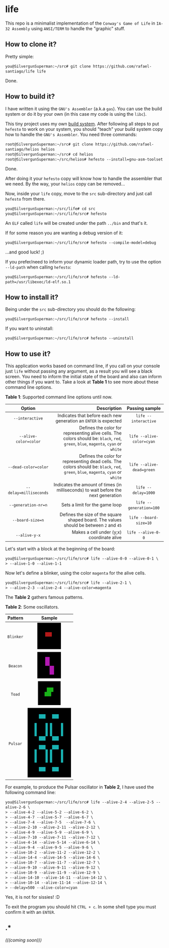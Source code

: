 # life

This repo is a minimalist implementation of the ``Conway's Game of Life`` in ``IA-32 Assembly`` using
``ANSI/TERM`` to handle the "graphic" stuff.

## How to clone it?

Pretty simple:

```
you@SilvergunSuperman:~/src# git clone https://github.com/rafael-santiago/life life
```

Done.

## How to build it?

I have written it using the ``GNU's Assembler`` (a.k.a ``gas``). You can use the build system or do it
by your own (in this case my code is using the ``libc``).

This tiny project uses my own [build system](https://github.com/rafael-santiago/hefesto). After following
all steps to put ``hefesto`` to work on your system, you should "teach" your build system copy how to handle the
``GNU's Assembler``. You need three commands:

```
root@SilvergunSuperman:~/src# git clone https://github.com/rafael-santiago/helios helios
root@SilvergunSuperman:~/src# cd helios
root@SilvergunSuperman:~/src/helios# hefesto --install=gnu-asm-toolset
```

Done.

After doing it your ``hefesto`` copy will know how to handle the assembler that we need. By the way, your
``helios`` copy can be removed...

Now, inside your ``life`` copy, move to the ``src`` sub-directory and just call ``hefesto`` from there.

```
you@SilvergunSuperman:~/src/life# cd src
you@SilvergunSuperman:~/src/life/src# hefesto
```

An ``ELF`` called ``life`` will be created under the path ``../bin`` and that's it.

If for some reason you are wanting a debug version of it:

```
you@SilvergunSuperman:~/src/life/src# hefesto --compile-model=debug
```

...and good luck! ;)

If you prefer/need to inform your dynamic loader path, try to use the option ``--ld-path`` when calling ``hefesto``:

```
you@SilvergunSuperman:~/src/life/src# hefesto --ld-path=/usr/libexec/ld-elf.so.1
```

## How to install it?

Being under the ``src`` sub-directory you should do the following:

```
you@SilvergunSuperman:~/src/life/src# hefesto --install
```

If you want to uninstall:

```
you@SilvergunSuperman:~/src/life/src# hefesto --uninstall
```

## How to use it?

This application works based on command line, if you call on your console just ``life`` without passing any argument, as a result
you will see a black screen. You need to inform the initial state of the board and also can inform other things if you want to. Take a look
at **Table 1** to see more about these command line options.

**Table 1**: Supported command line options until now.

|**Option**| **Description** | **Passing sample** |
|:--------:|----------------:|:----------:|
|``--interactive``          | Indicates that before each new generation an ``ENTER`` is expected | ``life --interactive`` |
|``--alive-color=color``  | Defines the color for representing alive cells. The colors should  be: ``black``, ``red``, ``green``, ``blue``, ``magenta``, ``cyan`` or ``white`` | ``life --alive-color=cyan`` |
|``--dead-color=color``   | Defines the color for representing dead cells. The colors should be: ``black``, ``red``, ``green``, ``blue``, ``magenta``, ``cyan`` or ``white`` | ``life --alive-dead=green`` |
|``--delay=milliseconds`` | Indicates the amount of times (in milliseconds) to wait before the next generation | ``life --delay=1000`` |
|``--generation-nr=n``      | Sets a limit for the game loop | ``life --generation=100`` |
|``--board-size=n``         | Defines the size of the square shaped board. The values should be between ``2`` and ``45`` | ``life --board-size=10`` |
|``--alive-y-x``        | Makes a cell under (y;x) coordinate alive | ``life --alive-0-0`` |

Let's start with a block at the beginning of the board:

```
you@SilvergunSuperman:~/src/life/src# life --alive-0-0 --alive-0-1 \
> --alive-1-0 --alive-1-1
```

Now let's define a blinker, using the color ``magenta`` for the alive cells.


```
you@SilvergunSuperman:~/src/life/src# life --alive-2-1 \
> --alive-2-3 --alive-2-4 --alive-color=magenta
```

The **Table 2** gathers famous patterns.

**Table 2**: Some oscillators.

| **Pattern** |                                      **Sample**                                      |
|:-----------:|:------------------------------------------------------------------------------------:|
| ``Blinker`` | ![blinker](https://github.com/rafael-santiago/life/blob/master/etc/life-blinker.gif) |
| ``Beacon``  | ![beacon](https://github.com/rafael-santiago/life/blob/master/etc/life-beacon.gif)   |
| ``Toad``    | ![toad](https://github.com/rafael-santiago/life/blob/master/etc/life-toad.gif)       |
| ``Pulsar``  | ![pulsar](https://github.com/rafael-santiago/life/blob/master/etc/life-pulsar.gif)   |

For example, to produce the Pulsar oscillator in **Table 2**, I have used the following command line:

```
you@SilvergunSuperman:~/src/life/src# life --alive-2-4 --alive-2-5 --alive-2-6 \
> --alive-4-2 --alive-5-2 --alive-6-2 \
> --alive-4-7 --alive-5-7 --alive-6-7 \
> --alive-7-4 --alive-7-5  --alive-7-6 \
> --alive-2-10 --alive-2-11 --alive-2-12 \
> --alive-4-9 --alive-5-9 --alive-6-9 \
> --alive-7-10 --alive-7-11 --alive-7-12 \
> --alive-4-14 --alive-5-14 --alive-6-14 \
> --alive-9-4 --alive-9-5 --alive-9-6 \
> --alive-10-2 --alive-11-2 --alive-12-2 \
> --alive-14-4 --alive-14-5 --alive-14-6 \
> --alive-10-7 --alive-11-7 --alive-12-7 \
> --alive-9-10 --alive-9-11 --alive-9-12 \
> --alive-10-9 --alive-11-9 --alive-12-9 \
> --alive-14-10 --alive-14-11 --alive-14-12 \
> --alive-10-14 --alive-11-14 --alive-12-14 \
> --delay=500 --alive-color=cyan
```
Yes, it is not for sissies! :D

To exit the program you should hit ``CTRL + c``. In some shell type you must confirm it with an ``ENTER``.

## .*

*(((coming soon)))*
